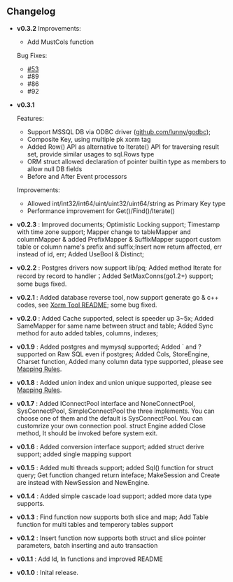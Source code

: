 ## Changelog

* **v0.3.2** 
	Improvements:
	* Add MustCols function

	Bug Fixes:
	* [#53](../issues/85) 
	* #89
	* #86
	* #92

* **v0.3.1** 

	Features:
	* Support MSSQL DB via ODBC driver ([github.com/lunny/godbc](https://github.com/lunny/godbc));
	* Composite Key, using multiple pk xorm tag 
	* Added Row() API as alternative to Iterate() API for traversing result set, provide similar usages to sql.Rows type
	* ORM struct allowed declaration of pointer builtin type as members to allow null DB fields 
	* Before and After Event processors

	Improvements:
	* Allowed int/int32/int64/uint/uint32/uint64/string as Primary Key type
	* Performance improvement for Get()/Find()/Iterate()


* **v0.2.3** : Improved documents; Optimistic Locking support; Timestamp with time zone support; Mapper change to tableMapper and columnMapper & added PrefixMapper & SuffixMapper support custom table or column name's prefix and suffix;Insert now return affected, err instead of id, err; Added UseBool & Distinct;
* **v0.2.2** : Postgres drivers now support lib/pq; Added method Iterate for record by record to handler；Added SetMaxConns(go1.2+) support; some bugs fixed.
* **v0.2.1** : Added database reverse tool, now support generate go & c++ codes, see [Xorm Tool README](https://github.com/lunny/xorm/blob/master/xorm/README.md); some bug fixed.
* **v0.2.0** : Added Cache supported, select is speeder up 3~5x; Added SameMapper for same name between struct and table; Added Sync method for auto added tables, columns, indexes;
* **v0.1.9** : Added postgres and mymysql supported; Added ` and ? supported on Raw SQL even if postgres; Added Cols, StoreEngine, Charset function, Added many column data type supported, please see [Mapping Rules](#mapping).
* **v0.1.8** : Added union index and union unique supported, please see [Mapping Rules](#mapping).
* **v0.1.7** : Added IConnectPool interface and NoneConnectPool, SysConnectPool, SimpleConnectPool the three implements. You can choose one of them and the default is SysConnectPool. You can customrize your own connection pool. struct Engine added Close method, It should be invoked before system exit.
* **v0.1.6** : Added conversion interface support; added struct derive support; added single mapping support
* **v0.1.5** : Added multi threads support; added Sql() function for struct query; Get function changed return inteface; MakeSession and Create are instead with NewSession and NewEngine.
* **v0.1.4** : Added simple cascade load support; added more data type supports.
* **v0.1.3** : Find function now supports both slice and map; Add Table function for multi tables and temperory tables support
* **v0.1.2** : Insert function now supports both struct and slice pointer parameters, batch inserting and auto transaction
* **v0.1.1** : Add Id, In functions and improved README
* **v0.1.0** : Inital release.
